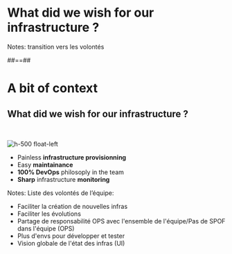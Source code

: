 
<!-- .slide: data-background="./assets/images/vil-son-vRyFSqEOTZI-unsplash.jpg" class="transition" -->

# What did we wish for our infrastructure ?

Notes: transition vers les volontés

##==##

# A bit of context
## What did we wish for our infrastructure ?

<br/>

![h-500 float-left](./assets/images/devops.jpg)

- Painless **infrastructure provisionning**
- Easy **maintainance**
- **100% DevOps** philosoply in the team
- **Sharp** infrastructure **monitoring**

Notes: Liste des volontés de l’équipe:
- Faciliter la création de nouvelles infras
- Faciliter les évolutions
- Partage de responsabilité OPS avec l'ensemble de l'équipe/Pas de SPOF dans l'équipe (OPS)
- Plus d'envs pour développer et tester
- Vision globale de l'état des infras (UI)

